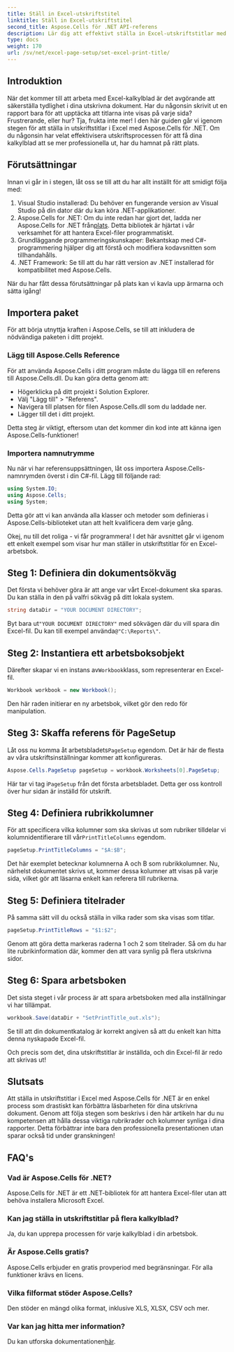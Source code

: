 ```yaml
---
title: Ställ in Excel-utskriftstitel
linktitle: Ställ in Excel-utskriftstitel
second_title: Aspose.Cells för .NET API-referens
description: Lär dig att effektivt ställa in Excel-utskriftstitlar med Aspose.Cells för .NET. Effektivisera din utskriftsprocess med vår steg-för-steg-guide.
type: docs
weight: 170
url: /sv/net/excel-page-setup/set-excel-print-title/
---
```

## Introduktion

När det kommer till att arbeta med Excel-kalkylblad är det avgörande att säkerställa tydlighet i dina utskrivna dokument. Har du någonsin skrivit ut en rapport bara för att upptäcka att titlarna inte visas på varje sida? Frustrerande, eller hur? Tja, frukta inte mer! I den här guiden går vi igenom stegen för att ställa in utskriftstitlar i Excel med Aspose.Cells för .NET. Om du någonsin har velat effektivisera utskriftsprocessen för att få dina kalkylblad att se mer professionella ut, har du hamnat på rätt plats.

## Förutsättningar

Innan vi går in i stegen, låt oss se till att du har allt inställt för att smidigt följa med:

1. Visual Studio installerad: Du behöver en fungerande version av Visual Studio på din dator där du kan köra .NET-applikationer.
2.  Aspose.Cells for .NET: Om du inte redan har gjort det, ladda ner Aspose.Cells for .NET från[plats](https://releases.aspose.com/cells/net/). Detta bibliotek är hjärtat i vår verksamhet för att hantera Excel-filer programmatiskt.
3. Grundläggande programmeringskunskaper: Bekantskap med C#-programmering hjälper dig att förstå och modifiera kodavsnitten som tillhandahålls.
4. .NET Framework: Se till att du har rätt version av .NET installerad för kompatibilitet med Aspose.Cells.

När du har fått dessa förutsättningar på plats kan vi kavla upp ärmarna och sätta igång!

## Importera paket

För att börja utnyttja kraften i Aspose.Cells, se till att inkludera de nödvändiga paketen i ditt projekt. 

### Lägg till Aspose.Cells Reference

För att använda Aspose.Cells i ditt program måste du lägga till en referens till Aspose.Cells.dll. Du kan göra detta genom att:

- Högerklicka på ditt projekt i Solution Explorer.
- Välj "Lägg till" > "Referens".
- Navigera till platsen för filen Aspose.Cells.dll som du laddade ner.
- Lägger till det i ditt projekt.

Detta steg är viktigt, eftersom utan det kommer din kod inte att känna igen Aspose.Cells-funktioner!

### Importera namnutrymme

Nu när vi har referensuppsättningen, låt oss importera Aspose.Cells-namnrymden överst i din C#-fil. Lägg till följande rad:

```csharp
using System.IO;
using Aspose.Cells;
using System;
```

Detta gör att vi kan använda alla klasser och metoder som definieras i Aspose.Cells-biblioteket utan att helt kvalificera dem varje gång.

Okej, nu till det roliga - vi får programmera! I det här avsnittet går vi igenom ett enkelt exempel som visar hur man ställer in utskriftstitlar för en Excel-arbetsbok.

## Steg 1: Definiera din dokumentsökväg

Det första vi behöver göra är att ange var vårt Excel-dokument ska sparas. Du kan ställa in den på valfri sökväg på ditt lokala system. 

```csharp
string dataDir = "YOUR DOCUMENT DIRECTORY";
```

 Byt bara ut`"YOUR DOCUMENT DIRECTORY"` med sökvägen där du vill spara din Excel-fil. Du kan till exempel använda`@"C:\Reports\"`.

## Steg 2: Instantiera ett arbetsboksobjekt

 Därefter skapar vi en instans av`Workbook`klass, som representerar en Excel-fil.

```csharp
Workbook workbook = new Workbook();
```

Den här raden initierar en ny arbetsbok, vilket gör den redo för manipulation.

## Steg 3: Skaffa referens för PageSetup

 Låt oss nu komma åt arbetsbladets`PageSetup` egendom. Det är här de flesta av våra utskriftsinställningar kommer att konfigureras.

```csharp
Aspose.Cells.PageSetup pageSetup = workbook.Worksheets[0].PageSetup;
```

 Här tar vi tag i`PageSetup` från det första arbetsbladet. Detta ger oss kontroll över hur sidan är inställd för utskrift.

## Steg 4: Definiera rubrikkolumner

 För att specificera vilka kolumner som ska skrivas ut som rubriker tilldelar vi kolumnidentifierare till vår`PrintTitleColumns` egendom. 

```csharp
pageSetup.PrintTitleColumns = "$A:$B";
```

Det här exemplet betecknar kolumnerna A och B som rubrikkolumner. Nu, närhelst dokumentet skrivs ut, kommer dessa kolumner att visas på varje sida, vilket gör att läsarna enkelt kan referera till rubrikerna.

## Steg 5: Definiera titelrader

På samma sätt vill du också ställa in vilka rader som ska visas som titlar.

```csharp
pageSetup.PrintTitleRows = "$1:$2";
```

Genom att göra detta markeras raderna 1 och 2 som titelrader. Så om du har lite rubrikinformation där, kommer den att vara synlig på flera utskrivna sidor.

## Steg 6: Spara arbetsboken

Det sista steget i vår process är att spara arbetsboken med alla inställningar vi har tillämpat. 

```csharp
workbook.Save(dataDir + "SetPrintTitle_out.xls");
```

Se till att din dokumentkatalog är korrekt angiven så att du enkelt kan hitta denna nyskapade Excel-fil. 

Och precis som det, dina utskriftstitlar är inställda, och din Excel-fil är redo att skrivas ut!

## Slutsats

Att ställa in utskriftstitlar i Excel med Aspose.Cells för .NET är en enkel process som drastiskt kan förbättra läsbarheten för dina utskrivna dokument. Genom att följa stegen som beskrivs i den här artikeln har du nu kompetensen att hålla dessa viktiga rubrikrader och kolumner synliga i dina rapporter. Detta förbättrar inte bara den professionella presentationen utan sparar också tid under granskningen!

## FAQ's

### Vad är Aspose.Cells för .NET?
Aspose.Cells för .NET är ett .NET-bibliotek för att hantera Excel-filer utan att behöva installera Microsoft Excel.

### Kan jag ställa in utskriftstitlar på flera kalkylblad?
Ja, du kan upprepa processen för varje kalkylblad i din arbetsbok.

### Är Aspose.Cells gratis?
Aspose.Cells erbjuder en gratis provperiod med begränsningar. För alla funktioner krävs en licens.

### Vilka filformat stöder Aspose.Cells?
Den stöder en mängd olika format, inklusive XLS, XLSX, CSV och mer.

### Var kan jag hitta mer information?
 Du kan utforska dokumentationen[här](https://reference.aspose.com/cells/net/).